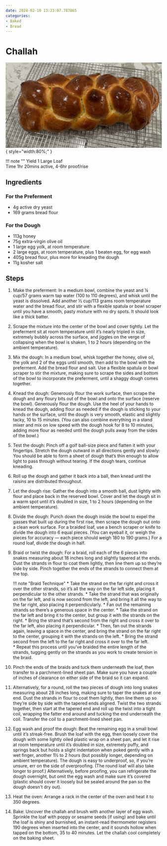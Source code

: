 ```yaml
---
date: 2024-02-10 13:23:07.787865
categories:
- Baked
- Bread
---
```


# Challah
![challah.jpg](../../images/challah.jpg){ style="width:80%;" }

!!! note ""
    Yield 1 Large Loaf    
    Time 1hr 20mins active, 4-6hr proof/rise
    
## Ingredients

### For the Preferment
* 4g active dry yeast
* 169 grams bread flour

### For the Dough
* 113g honey
* 75g extra-virgin olive oil
* 1 large egg yolk, at room temperature
* 2 large eggs, at room temperature, plus 1 beaten egg, for egg wash
* 405g bread flour, plus more for kneading the dough
* 11g kosher salt



## Steps
1. Make the preferment: In a medium bowl, combine the yeast and ¼ cup/57 grams warm tap water (100 to 110 degrees), and whisk until the yeast is dissolved. Add another ½ cup/113 grams room temperature water and the bread flour, and stir with a flexible spatula or bowl scraper until you have a smooth, pasty mixture with no dry spots. It should look like a thick batter.
2. Scrape the mixture into the center of the bowl and cover tightly. Let the preferment sit at room temperature until it’s nearly tripled in size, extremely bubbly across the surface, and jiggles on the verge of collapsing when the bowl is shaken, 1 to 2 hours (depending on the ambient temperature).
3. Mix the dough: In a medium bowl, whisk together the honey, olive oil, the yolk and 2 of the eggs until smooth, then add to the bowl with the preferment. Add the bread flour and salt. Use a flexible spatula or bowl scraper to stir the mixture, making sure to scrape the sides and bottom of the bowl to incorporate the preferment, until a shaggy dough comes together.
4.  Knead the dough: Generously flour the work surface, then scrape the dough and any floury bits out of the bowl and onto the surface (reserve the bowl). Generously flour the dough. Use the heel of your hands to knead the dough, adding flour as needed if the dough is sticking to your hands or the surface, until the dough is very smooth, elastic and slightly tacky, 10 to 15 minutes. (You can also combine everything in a stand mixer and mix on low speed with the dough hook for 8 to 10 minutes, adding more flour as needed until the dough pulls away from the sides of the bowl.)
5.  Test the dough: Pinch off a golf ball-size piece and flatten it with your fingertips. Stretch the dough outward in all directions gently and slowly: You should be able to form a sheet of dough that’s thin enough to allow light to pass through without tearing. If the dough tears, continue kneading. 
6.  Roll up the dough and gather it back into a ball, then knead until the raisins are distributed throughout.
7.  Let the dough rise: Gather the dough into a smooth ball, dust lightly with flour and place back in the reserved bowl. Cover and let the dough sit in a warm spot until it’s doubled in size, 1 to 2 hours (depending on the ambient temperature).
8.  Divide the dough: Punch down the dough inside the bowl to expel the gasses that built up during the first rise, then scrape the dough out onto a clean work surface. For a braided loaf, use a bench scraper or knife to divide the dough into 6 equal pieces. (You can eyeball it, or weigh the pieces for accuracy — each piece should weigh 180 to 190 grams.) For a round loaf, divide the dough in half.
9.  Braid or twist the dough: For a braid, roll each of the 6 pieces into snakes measuring about 18 inches long and slightly tapered at the ends. Dust the strands in flour to coat them lightly, then line them up so they’re side by side. Pinch together the ends of the strands to connect them at the top.

    !!! note "Braid Technique"
        * Take the strand on the far right and cross it over the other strands, so it’s all the way on the far left side, placing it perpendicular to the other strands. 
        * Take the strand that was originally on the far left, and is now second from the left, and bring it all the way to the far right, also placing it perpendicularly.
        * Fan out the remaining strands so there’s a generous space in the center. 
        * Take the strand on the far left and bring it to the center, but group it with the strands on the right. 
        * Bring the strand that’s second from the right and cross it over to the far left, also placing it perpendicular. 
        * Then, fan out the strands again, leaving a space in the center, and bring the strand on the far right to the center, grouping it with the strands on the left. 
        * Bring the strand second from the left to the far right and cross it over to the far left. \
        * Repeat this process until you’ve braided the entire length of the strands, tugging gently on the strands as you work to create tension in the braid. 


10. Pinch the ends of the braids and tuck them underneath the loaf, then transfer to a parchment-lined sheet pan. Make sure you have a couple of inches of clearance on either side of the braid so it can expand.

11. Alternatively, for a round, roll the two pieces of dough into long snakes measuring about 28 inches long, making sure to taper the snakes at one end. Dust the strands in flour to coat them lightly, then line them up so they’re side by side with the tapered ends aligned. Twist the two strands together, then start at the tapered end and roll up the twist into a tight coil, wrapping the fatter end around and tucking the end underneath the coil. Transfer the coil to a parchment-lined sheet pan.
12. Egg wash and proof the dough: Beat the remaining egg in a small bowl until it’s streak-free. Brush the loaf with the egg, then loosely cover the dough with some lightly oiled plastic wrap on a sheet pan, and let it rise at room temperature until it’s doubled in size, extremely puffy, and springs back but holds a slight indentation when poked gently with a wet finger, another 1½ to 2 hours (but possibly longer, depending on ambient temperature). The dough is easy to underproof, so, if you’re unsure, err on the side of overproofing. (The round loaf will also take longer to proof.) Alternatively, before proofing, you can refrigerate the dough overnight, but omit the egg wash and make sure it’s covered (plastic should cover it loosely but be sealed around the pan so the dough doesn't dry out).
13. Heat the oven: Arrange a rack in the center of the oven and heat it to 350 degrees.
14. Bake: Uncover the challah and brush with another layer of egg wash. Sprinkle the loaf with poppy or sesame seeds (if using) and bake until the loaf is shiny and burnished, an instant-read thermometer registers 190 degrees when inserted into the center, and it sounds hollow when tapped on the bottom, 35 to 40 minutes. Let the challah cool completely on the baking sheet.

